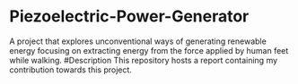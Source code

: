 # Piezoelectric-Power-Generator
A project that explores unconventional ways of generating renewable energy focusing on extracting energy from the force applied by human feet while walking. 
#Description
This repository hosts a report containing my contribution towards this project.
